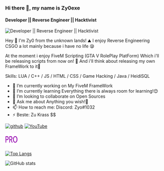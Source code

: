 ### Hi there 👋, my name is Zy0exe
#### Developer || Reverse Engineer || Hacktivist
![Developer || Reverse Engineer || Hacktivist](https://media.giphy.com/media/jTNG3RF6EwbkpD4LZx/giphy.gif)

Hey 👋 I'm Zy0 from the unknown lands! ⛰️
I enjoy Reverse Engineering CSGO a lot mainly because i have no life 😪

At the moment i enjoy FiveM Scripting (GTA V RolePlay PlatForm)
Which i'll be releasing scripts from now on! 🥰
And i'll think about releasing my own FrameWork to it👺

Skills:  LUA / C++ / JS / HTML / CSS / Game Hacking / Java / HeidiSQL

- 🔭 I’m currently working on My FiveM FrameWork 
- 🌱 I’m currently learning Everything there is always room for learning!😊 
- 👯 I’m looking to collaborate on Open Sources 
- 💬 Ask me about Anything you wish!🥺 
- 📫 How to reach me: Discord: Zyo#1032
- ⚡ Beste: Zu Krass $$ 


[<img src='https://cdn.jsdelivr.net/npm/simple-icons@3.0.1/icons/github.svg' alt='github' height='40'>](https://github.com/Zy0exe)  [<img src='https://cdn.jsdelivr.net/npm/simple-icons@3.0.1/icons/youtube.svg' alt='YouTube' height='40'>](https://www.youtube.com/channel/HlfPxvfTpRiafAknxIXfXw)  

<a href='https://github.com/pricing'><img src='https://raw.githubusercontent.com/acervenky/animated-github-badges/master/assets/pro.gif' width='40' height='40'></a> 

[![Top Langs](https://github-readme-stats.vercel.app/api/top-langs/?username=Zy0exe)](https://github.com/anuraghazra/github-readme-stats)

![GitHub stats](https://github-readme-stats.vercel.app/api?username=Zy0exe&show_icons=true)  

